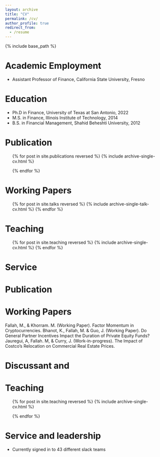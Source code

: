 ```yaml
---
layout: archive
title: "CV"
permalink: /cv/
author_profile: true
redirect_from:
  - /resume
---
```


{% include base_path %}

Academic Employment
======
* Assistant Professor of Finance, California State University, Fresno

Education
======
* Ph.D in Finance, University of Texas at San Antonio, 2022
* M.S. in Finance, Illinois Institute of Technology, 2014
* B.S. in Financial Management, Shahid Beheshti University, 2012

Publication
======
  <ul>{% for post in site.publications reversed %}
    {% include archive-single-cv.html %}
    
  {% endfor %}</ul>
  
Working Papers
======
  <ul>{% for post in site.talks reversed %}
    {% include archive-single-talk-cv.html  %}
  {% endfor %}</ul>
  
Teaching
======
  <ul>{% for post in site.teaching reversed %}
    {% include archive-single-cv.html %}
  {% endfor %}</ul>
  
Service
======



   
Publication
======
 
Working Papers
======
Fallah, M., & Khorram. M. (Working Paper). Factor Momentum in Cryptocurrencies.
Bhanot, K., Fallah, M. & Guo, J. (Working Paper). Do General Partner Incentives Impact the Duration of Private Equity Funds?
Jauregui, A, Fallah. M, & Curry, J. (Work-in-progress). The Impact of Costco’s Relocation on Commercial Real Estate Prices.


  
Discussant and 
======
  
  
Teaching
======
  <ul>{% for post in site.teaching reversed %}
    {% include archive-single-cv.html %}
    
  {% endfor %}</ul>
  
Service and leadership
======
* Currently signed in to 43 different slack teams
